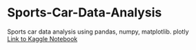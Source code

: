 # Sports-Car-Data-Analysis
Sports car data analysis using pandas, numpy, matplotlib. plotly
<br>
<a href="https://www.kaggle.com/jesuisetudiant/sports-car-price-analysis/">Link to Kaggle Notebook</a>
